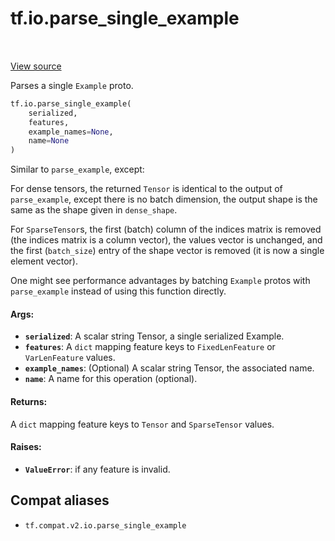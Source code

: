 <div itemscope itemtype="http://developers.google.com/ReferenceObject">
<meta itemprop="name" content="tf.io.parse_single_example" />
<meta itemprop="path" content="Stable" />
</div>

# tf.io.parse_single_example

<!-- Insert buttons and diff -->

<table class="tfo-notebook-buttons tfo-api" align="left">
</table>

<a target="_blank" href="/code/stable/tensorflow/python/ops/parsing_ops.py">View source</a>



Parses a single `Example` proto.

``` python
tf.io.parse_single_example(
    serialized,
    features,
    example_names=None,
    name=None
)
```



<!-- Placeholder for "Used in" -->

Similar to `parse_example`, except:

For dense tensors, the returned `Tensor` is identical to the output of
`parse_example`, except there is no batch dimension, the output shape is the
same as the shape given in `dense_shape`.

For `SparseTensor`s, the first (batch) column of the indices matrix is removed
(the indices matrix is a column vector), the values vector is unchanged, and
the first (`batch_size`) entry of the shape vector is removed (it is now a
single element vector).

One might see performance advantages by batching `Example` protos with
`parse_example` instead of using this function directly.

#### Args:


* <b>`serialized`</b>: A scalar string Tensor, a single serialized Example.
* <b>`features`</b>: A `dict` mapping feature keys to `FixedLenFeature` or
  `VarLenFeature` values.
* <b>`example_names`</b>: (Optional) A scalar string Tensor, the associated name.
* <b>`name`</b>: A name for this operation (optional).


#### Returns:

A `dict` mapping feature keys to `Tensor` and `SparseTensor` values.



#### Raises:


* <b>`ValueError`</b>: if any feature is invalid.

## Compat aliases

* `tf.compat.v2.io.parse_single_example`

